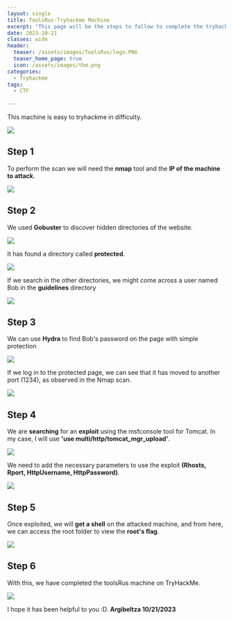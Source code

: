 ```yaml
---
layout: single
title: ToolsRus-Tryhackme Machine
excerpt: "This page will be the steps to follow to complete the tryhackme ToolsRus machine."
date: 2023-10-21
classes: wide
header:
  teaser: /assets/images/ToolsRus/logo.PNG
  teaser_home_page: true
  icon: /assets/images/thm.png
categories:
  - Tryhackme
tags:
  - CTF
  
---
```


This machine is easy to tryhackme in difficulty.

![](/assets/images/ToolsRus/logo2.PNG)

## Step 1

To perform the scan we will need the **nmap** tool and the **IP of the machine to attack**.

![](/assets/images/ToolsRus/T-1.PNG) 

## Step 2

We used **Gobuster** to discover hidden directories of the website.

![](/assets/images/ToolsRus/T-2.PNG) 

It has found a directory called **protected**.

![](/assets/images/ToolsRus/T-2.1.PNG) 

If we search in the other directories, we might come across a user named Bob in the **guidelines** directory

![](/assets/images/ToolsRus/T-2.2.PNG)

## Step 3

We can use **Hydra** to find Bob's password on the page with simple protection

![](/assets/images/ToolsRus/T-3.PNG)

If we log in to the protected page, we can see that it has moved to another port (1234), as observed in the Nmap scan.

![](/assets/images/ToolsRus/T-3.1.PNG) 

## Step 4

We are **searching** for an **exploit** using the msfconsole tool for Tomcat. In my case, I will use **'use multi/http/tomcat_mgr_upload'**.

![](/assets/images/ToolsRus/T-4.PNG)

We need to add the necessary parameters to use the exploit **(Rhosts, Rport, HttpUsername, HttpPassword)**.

![](/assets/images/ToolsRus/T-4.2.PNG)


## Step 5

Once exploited, we will **get a shell** on the attacked machine, and from here, we can access the root folder to view the **root's flag**.

![](/assets/images/ToolsRus/T-5.PNG)


## Step 6

With this, we have completed the toolsRus machine on TryHackMe.

![](/assets/images/ToolsRus/T-6.PNG)

I hope it has been helpful to you :D. **Argibeltza 10/21/2023**
